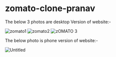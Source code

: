 # zomato-clone-pranav

The below 3 photos are desktop Version of website:-

![zomato1](https://user-images.githubusercontent.com/67794060/213219356-9c3e01da-ff53-4004-9274-f5b036068da8.png)
![zomato2](https://user-images.githubusercontent.com/67794060/213223513-70216bd1-fa32-4642-8867-5b17a5920b9b.png)
![zOMATO 3](https://user-images.githubusercontent.com/67794060/213223549-ec10c26e-3b73-4c15-a138-9399603530dd.png)


The below photo is phone version of website:-

![Untitled](https://user-images.githubusercontent.com/67794060/213223574-583e7350-99a9-46b5-93fd-84a9f5fda1aa.png)
